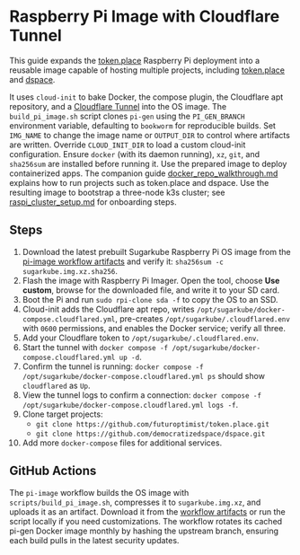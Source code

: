 # Raspberry Pi Image with Cloudflare Tunnel

This guide expands the
[token.place](https://github.com/futuroptimist/token.place) Raspberry Pi
deployment into a reusable image capable of hosting multiple projects, including
[token.place](https://github.com/futuroptimist/token.place) and
[dspace](https://github.com/democratizedspace/dspace).

It uses `cloud-init` to bake Docker, the compose plugin, the Cloudflare apt
repository, and a
[Cloudflare Tunnel](https://developers.cloudflare.com/cloudflare-one/connections/connect-apps/)
into the OS image. The `build_pi_image.sh` script clones `pi-gen` using the
`PI_GEN_BRANCH` environment variable, defaulting to `bookworm` for reproducible
builds. Set `IMG_NAME` to change the image name or `OUTPUT_DIR` to control
where artifacts are written. Override `CLOUD_INIT_DIR` to load a custom cloud-init
configuration. Ensure `docker` (with its daemon running), `xz`, `git`, and `sha256sum`
are installed before running it. Use the prepared image
to deploy containerized apps. The companion guide
[docker_repo_walkthrough.md](docker_repo_walkthrough.md) explains how to run
projects such as token.place and dspace. Use the resulting image to bootstrap a
three-node k3s cluster; see [raspi_cluster_setup.md](raspi_cluster_setup.md)
for onboarding steps.

## Steps

1. Download the latest prebuilt Sugarkube Raspberry Pi OS image from the
   [pi-image workflow artifacts](https://github.com/futuroptimist/sugarkube/actions/workflows/pi-image.yml)
   and verify it: `sha256sum -c sugarkube.img.xz.sha256`.
2. Flash the image with Raspberry Pi Imager. Open the tool, choose **Use custom**,
   browse for the downloaded file, and write it to your SD card.
3. Boot the Pi and run `sudo rpi-clone sda -f` to copy the OS to an SSD.
4. Cloud-init adds the Cloudflare apt repo, writes
   `/opt/sugarkube/docker-compose.cloudflared.yml`, pre-creates
   `/opt/sugarkube/.cloudflared.env` with `0600` permissions, and enables the
   Docker service; verify all three.
5. Add your Cloudflare token to `/opt/sugarkube/.cloudflared.env`.
6. Start the tunnel with `docker compose -f /opt/sugarkube/docker-compose.cloudflared.yml up -d`.
7. Confirm the tunnel is running: `docker compose -f /opt/sugarkube/docker-compose.cloudflared.yml ps` should show `cloudflared` as `Up`.
8. View the tunnel logs to confirm a connection:
   `docker compose -f /opt/sugarkube/docker-compose.cloudflared.yml logs -f`.
9. Clone target projects:
   - `git clone https://github.com/futuroptimist/token.place.git`
   - `git clone https://github.com/democratizedspace/dspace.git`
10. Add more `docker-compose` files for additional services.

## GitHub Actions

The `pi-image` workflow builds the OS image with `scripts/build_pi_image.sh`,
compresses it to `sugarkube.img.xz`, and uploads it as an artifact. Download it
from the [workflow artifacts](https://github.com/futuroptimist/sugarkube/actions/workflows/pi-image.yml)
or run the script locally if you need customizations. The workflow rotates its
cached pi-gen Docker image monthly by hashing the upstream branch, ensuring each
build pulls in the latest security updates.
